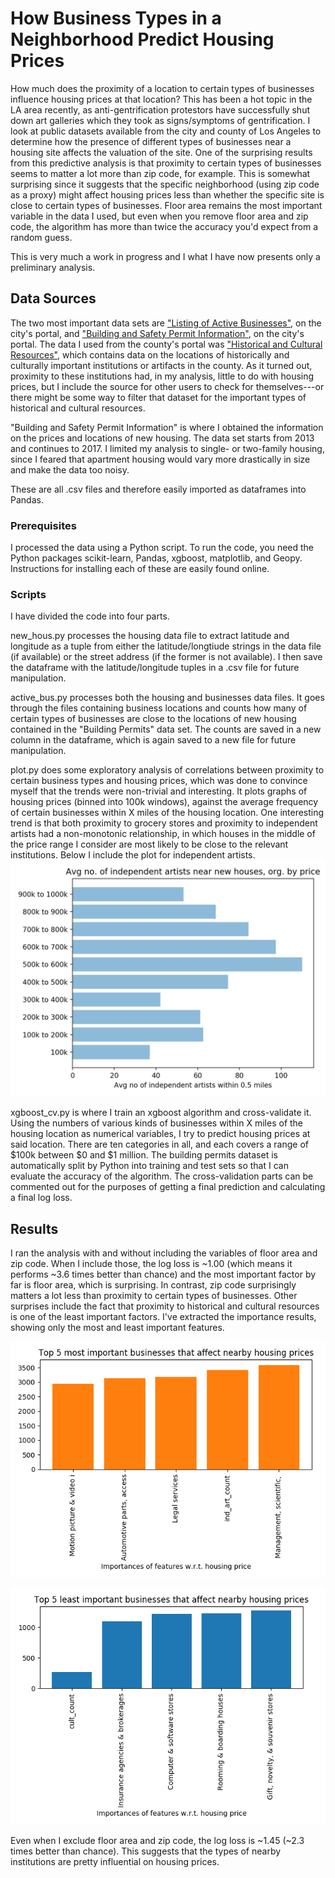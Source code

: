 # How Business Types in a Neighborhood Predict Housing Prices

How much does the proximity of a location to certain types of businesses influence housing prices at that location? This has been a hot topic in the LA area recently, as anti-gentrification protestors have successfully shut down art galleries which they took as signs/symptoms of gentrification. I look at public datasets available from the city and county of Los Angeles to determine how the presence of different types of businesses near a housing site affects the valuation of the site. One of the surprising results from this predictive analysis is that proximity to certain types of businesses seems to matter a lot more than zip code, for example. This is somewhat surprising since it suggests that the specific neighborhood (using zip code as a proxy) might affect housing prices less than whether the specific site is close to certain types of businesses. Floor area remains the most important variable in the data I used, but even when you remove floor area and zip code, the algorithm has more than twice the accuracy you'd expect from a random guess.

This is very much a work in progress and I what I have now presents only a preliminary analysis.

## Data Sources

The two most important data sets are ["Listing of Active Businesses"](https://data.lacity.org/A-Prosperous-City/Listing-of-Active-Businesses/6rrh-rzua/data), on the city's portal, and ["Building and Safety Permit Information"](https://data.lacity.org/A-Prosperous-City/Building-and-Safety-Permit-Information/yv23-pmwf), on the city's portal. The data I used from the county's portal was ["Historical and Cultural Resources"](https://data.lacounty.gov/Arts-and-Culture/Historic-Cultural-Resources-2015/e7q7-tit4), which contains data on the locations of historically and culturally important institutions or artifacts in the county. As it turned out, proximity to these institutions had, in my analysis, little to do with housing prices, but I include the source for other users to check for themselves---or there might be some way to filter that dataset for the important types of historical and cultural resources.

"Building and Safety Permit Information" is where I obtained the information on the prices and locations of new housing. The data set starts from 2013 and continues to 2017. I limited my analysis to single- or two-family housing, since I feared that apartment housing would vary more drastically in size and make the data too noisy.

These are all .csv files and therefore easily imported as dataframes into Pandas.

### Prerequisites

I processed the data using a Python script. To run the code, you need the Python packages scikit-learn, Pandas, xgboost, matplotlib, and Geopy. Instructions for installing each of these are easily found online.


### Scripts

I have divided the code into four parts.

new_hous.py processes the housing data file to extract latitude and longitude as a tuple from either the latitude/longtiude strings in the data file (if available) or the street address (if the former is not available). I then save the dataframe with the latitude/longitude tuples in a .csv file for future manipulation.

active_bus.py processes both the housing and businesses data files. It goes through the files containing business locations and counts how many of certain types of businesses are close to the locations of new housing contained in the "Building Permits" data set. The counts are saved in a new column in the dataframe, which is again saved to a new file for future manipulation.

plot.py does some exploratory analysis of correlations between proximity to certain business types and housing prices, which was done to convince myself that the trends were non-trivial and interesting. It plots graphs of housing prices (binned into 100k windows), against the average frequency of certain businesses within X miles of the housing location. One interesting trend is that both proximity to grocery stores and proximity to independent artists had a non-monotonic relationship, in which houses in the middle of the  price range I consider are most likely to be close to the relevant institutions. Below I include the plot for independent artists.
![Housing prices vs number of nearby grocery stores](artists_05.png)

xgboost_cv.py is where I train an xgboost algorithm and cross-validate it. Using the numbers of various kinds of businesses within X miles of the housing location as numerical variables, I try to predict housing prices at said location. There are ten categories in all, and each covers a range of $100k between $0 and $1 million. The building permits dataset is automatically split by Python into training and test sets so that I can evaluate the accuracy of the algorithm. The cross-validation parts can be commented out for the purposes of getting a final prediction and calculating a final log loss.


## Results

I ran the analysis with and without including the variables of floor area and zip code. When I include those, the log loss is ~1.00 (which means it performs ~3.6 times better than chance) and the most important factor by far is floor area, which is surprising. In contrast, zip code surprisingly matters a lot less than proximity to certain types of businesses. Other surprises include the fact that proximity to historical and cultural resources is one of the least important factors. I've extracted the importance results, showing only the most and least important features.

![Most important nearby features for predicting housing prices](5_most_imp_biz.png)

![Least important nearby features for predicting housing prices](5_lst_imp_biz.png)

Even when I exclude floor area and zip code, the log loss is ~1.45 (~2.3 times better than chance). This suggests that the types of nearby institutions are pretty influential on housing prices.



